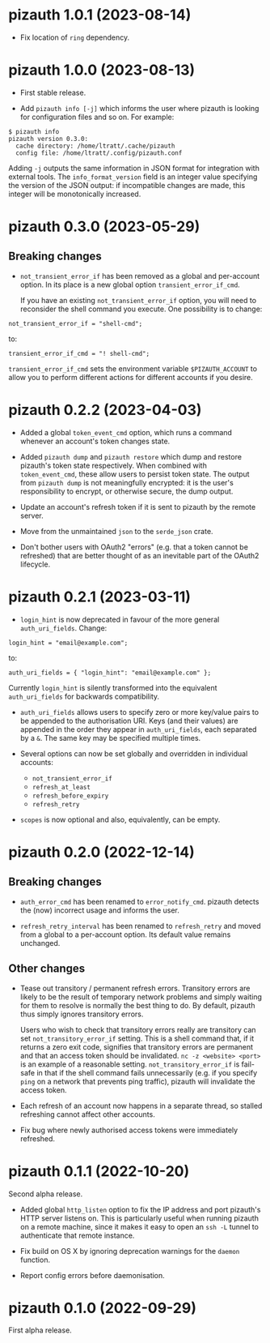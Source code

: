 # pizauth 1.0.1 (2023-08-14)

* Fix location of `ring` dependency.


# pizauth 1.0.0 (2023-08-13)

* First stable release.

* Add `pizauth info [-j]` which informs the user where pizauth is looking for
  configuration files and so on. For example:

```
$ pizauth info
pizauth version 0.3.0:
  cache directory: /home/ltratt/.cache/pizauth
  config file: /home/ltratt/.config/pizauth.conf
```

  Adding `-j` outputs the same information in JSON format for integration with
  external tools. The `info_format_version` field is an integer value
  specifying the version of the JSON output: if incompatible changes are made,
  this integer will be monotonically increased.


# pizauth 0.3.0 (2023-05-29)

## Breaking changes

* `not_transient_error_if` has been removed as a global and per-account option.
  In its place is a new global option `transient_error_if_cmd`.

  If you have an existing `not_transient_error_if` option, you will need
  to reconsider the shell command you execute. One possibility is to change:

```
not_transient_error_if = "shell-cmd";
```

to:

```
transient_error_if_cmd = "! shell-cmd";
```

  `transient_error_if_cmd` sets the environment variable `$PIZAUTH_ACCOUNT` to
  allow you to perform different actions for different accounts if you desire.


# pizauth 0.2.2 (2023-04-03)

* Added a global `token_event_cmd` option, which runs a command whenever an
  account's token changes state.

* Added `pizauth dump` and `pizauth restore` which dump and restore pizauth's
  token state respectively. When combined with `token_event_cmd`, these allow
  users to persist token state. The output from `pizauth dump` is not
  meaningfully encrypted: it is the user's responsibility to encrypt, or
  otherwise secure, the dump output.

* Update an account's refresh token if it is sent to pizauth by the remote
  server.

* Move from the unmaintained `json` to the `serde_json` crate.

* Don't bother users with OAuth2 "errors" (e.g. that a token cannot be
  refreshed) that are better thought of as an inevitable part of the OAuth2
  lifecycle.


# pizauth 0.2.1 (2023-03-11)

* `login_hint` is now deprecated in favour of the more general `auth_uri_fields`.
  Change:

```
login_hint = "email@example.com";
```

to:

```
auth_uri_fields = { "login_hint": "email@example.com" };
```

  Currently `login_hint` is silently transformed into the equivalent
  `auth_uri_fields` for backwards compatibility.

* `auth_uri_fields` allows users to specify zero or more key/value pairs to be
  appended to the authorisation URI. Keys (and their values) are appended
  in the order they appear in `auth_uri_fields`, each separated by a `&`. The
  same key may be specified multiple times.

* Several options can now be set globally and overridden in individual accounts:
    * `not_transient_error_if`
    * `refresh_at_least`
    * `refresh_before_expiry`
    * `refresh_retry`

* `scopes` is now optional and also, equivalently, can be empty.

# pizauth 0.2.0 (2022-12-14)

## Breaking changes

* `auth_error_cmd` has been renamed to `error_notify_cmd`. pizauth detects the
  (now) incorrect usage and informs the user.

* `refresh_retry_interval` has been renamed to `refresh_retry` and moved from a
  global to a per-account option. Its default value remains unchanged.

## Other changes

* Tease out transitory / permanent refresh errors. Transitory errors are likely
  to be the result of temporary network problems and simply waiting for them to
  resolve is normally the best thing to do. By default, pizauth thus simply
  ignores transitory errors.

  Users who wish to check that transitory errors really are transitory can set
  `not_transitory_error_if` setting. This is a shell command that, if
  it returns a zero exit code, signifies that transitory errors are
  permanent and that an access token should be invalidated. `nc -z <website>
  <port>` is an example of a reasonable setting. `not_transitory_error_if` is
  fail-safe in that if the shell command fails unnecessarily (e.g. if you
  specify `ping` on a network that prevents ping traffic), pizauth will
  invalidate the access token.

* Each refresh of an account now happens in a separate thread, so stalled
  refreshing cannot affect other accounts.

* Fix bug where newly authorised access tokens were immediately refreshed.


# pizauth 0.1.1 (2022-10-20)

Second alpha release.

* Added global `http_listen` option to fix the IP address and port pizauth's
  HTTP server listens on. This is particularly useful when running pizauth on a
  remote machine, since it makes it easy to open an `ssh -L` tunnel to
  authenticate that remote instance.

* Fix build on OS X by ignoring deprecation warnings for the `daemon` function.

* Report config errors before daemonisation.


# pizauth 0.1.0 (2022-09-29)

First alpha release.

